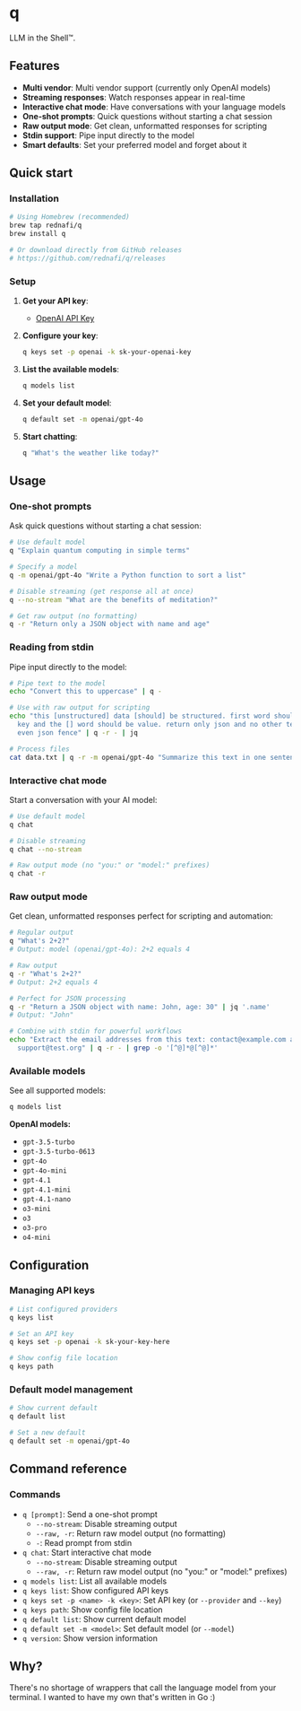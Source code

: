 # q

LLM in the Shell™.


## Features

- **Multi vendor**: Multi vendor support (currently only OpenAI models)
- **Streaming responses**: Watch responses appear in real-time
- **Interactive chat mode**: Have conversations with your language models
- **One-shot prompts**: Quick questions without starting a chat session
- **Raw output mode**: Get clean, unformatted responses for scripting
- **Stdin support**: Pipe input directly to the model
- **Smart defaults**: Set your preferred model and forget about it

## Quick start

### Installation

```sh
# Using Homebrew (recommended)
brew tap rednafi/q
brew install q

# Or download directly from GitHub releases
# https://github.com/rednafi/q/releases
```

### Setup

1. **Get your API key**:
   - [OpenAI API Key](https://platform.openai.com/api-keys)

2. **Configure your key**:
   ```sh
   q keys set -p openai -k sk-your-openai-key
   ```

3. **List the available models**:
   ```sh
   q models list
   ```

4. **Set your default model**:
   ```sh
   q default set -m openai/gpt-4o
   ```

5. **Start chatting**:
   ```sh
   q "What's the weather like today?"
   ```

## Usage

### One-shot prompts

Ask quick questions without starting a chat session:

```sh
# Use default model
q "Explain quantum computing in simple terms"

# Specify a model
q -m openai/gpt-4o "Write a Python function to sort a list"

# Disable streaming (get response all at once)
q --no-stream "What are the benefits of meditation?"

# Get raw output (no formatting)
q -r "Return only a JSON object with name and age"
```

### Reading from stdin

Pipe input directly to the model:

```sh
# Pipe text to the model
echo "Convert this to uppercase" | q -

# Use with raw output for scripting
echo "this [unstructured] data [should] be structured. first word should be \
  key and the [] word should be value. return only json and no other text, not \
  even json fence" | q -r - | jq

# Process files
cat data.txt | q -r -m openai/gpt-4o "Summarize this text in one sentence"
```

### Interactive chat mode

Start a conversation with your AI model:

```sh
# Use default model
q chat

# Disable streaming
q chat --no-stream

# Raw output mode (no "you:" or "model:" prefixes)
q chat -r
```

### Raw output mode

Get clean, unformatted responses perfect for scripting and automation:

```sh
# Regular output
q "What's 2+2?"
# Output: model (openai/gpt-4o): 2+2 equals 4

# Raw output
q -r "What's 2+2?"
# Output: 2+2 equals 4

# Perfect for JSON processing
q -r "Return a JSON object with name: John, age: 30" | jq '.name'
# Output: "John"

# Combine with stdin for powerful workflows
echo "Extract the email addresses from this text: contact@example.com and \
  support@test.org" | q -r - | grep -o '[^@]*@[^@]*'
```

### Available models

See all supported models:

```sh
q models list
```

**OpenAI models:**
- `gpt-3.5-turbo`
- `gpt-3.5-turbo-0613`
- `gpt-4o`
- `gpt-4o-mini`
- `gpt-4.1`
- `gpt-4.1-mini`
- `gpt-4.1-nano`
- `o3-mini`
- `o3`
- `o3-pro`
- `o4-mini`

## Configuration

### Managing API keys

```sh
# List configured providers
q keys list

# Set an API key
q keys set -p openai -k sk-your-key-here

# Show config file location
q keys path
```

### Default model management

```sh
# Show current default
q default list

# Set a new default
q default set -m openai/gpt-4o
```

## Command reference

### Commands
- `q [prompt]`: Send a one-shot prompt
  - `--no-stream`: Disable streaming output
  - `--raw, -r`: Return raw model output (no formatting)
  - `-`: Read prompt from stdin
- `q chat`: Start interactive chat mode
  - `--no-stream`: Disable streaming output
  - `--raw, -r`: Return raw model output (no "you:" or "model:" prefixes)
- `q models list`: List all available models
- `q keys list`: Show configured API keys
- `q keys set -p <name> -k <key>`: Set API key (or `--provider` and `--key`)
- `q keys path`: Show config file location
- `q default list`: Show current default model
- `q default set -m <model>`: Set default model (or `--model`)
- `q version`: Show version information


## Why?

There's no shortage of wrappers that call the language model from your terminal. I wanted to have my own that's written in Go :)
